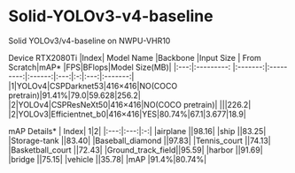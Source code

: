 # Solid-YOLOv3-v4-baseline
Solid YOLOv3/v4-baseline on NWPU-VHR10

Device RTX2080Ti
|Index| Model Name |Backbone |Input Size | From Scratch|mAP* |FPS|BFlops|Model Size(MB)|
|:---:|:---------: |:-------:|:---------:|:------:|:---:|:-:|:---:|:-------:|
|1|YOLOv4|CSPDarknet53|416×416|NO(COCO pretrain)|91.41%|79.0|59.628|256.2|
|2|YOLOv4|CSPResNeXt50|416×416|NO(COCO pretrain)| |||226.2|
|2|YOLOv3|Efficientnet_b0|416×416|YES|80.74%|67.1|3.677|18.9|



mAP Details*
| Index| 1|2|
|:---:|:---:|:-:|
|airplane          ||98.16|
|ship              ||83.25|
|Storage-tank      ||83.40|
|Baseball_diamond  ||97.83|
|Tennis_court      ||74.13|
|Basketball_court  ||72.43|
|Ground_track_field||95.59|
|harbor            ||91.69|
|bridge            ||75.15|
|vehicle           ||35.78|
|mAP               |91.4%|80.74%|
